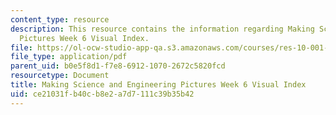 ```yaml
---
content_type: resource
description: This resource contains the information regarding Making Science and Engineering
  Pictures Week 6 Visual Index.
file: https://ol-ocw-studio-app-qa.s3.amazonaws.com/courses/res-10-001-making-science-and-engineering-pictures-a-practical-guide-to-presenting-your-work-spring-2016/ce21031fb40cb8e2a7d7111c39b35b42_MITRES_10_001S16_VI_Wk6.pdf
file_type: application/pdf
parent_uid: b0e5f8d1-f7e8-6912-1070-2672c5820fcd
resourcetype: Document
title: Making Science and Engineering Pictures Week 6 Visual Index
uid: ce21031f-b40c-b8e2-a7d7-111c39b35b42
---
```

